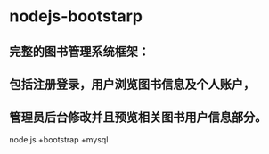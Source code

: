 # nodejs-bootstarp
完整的图书管理系统框架：
---------------------------
包括注册登录，用户浏览图书信息及个人账户，
---------------------------
管理员后台修改并且预览相关图书用户信息部分。
---------------------------
node js +bootstrap +mysql
